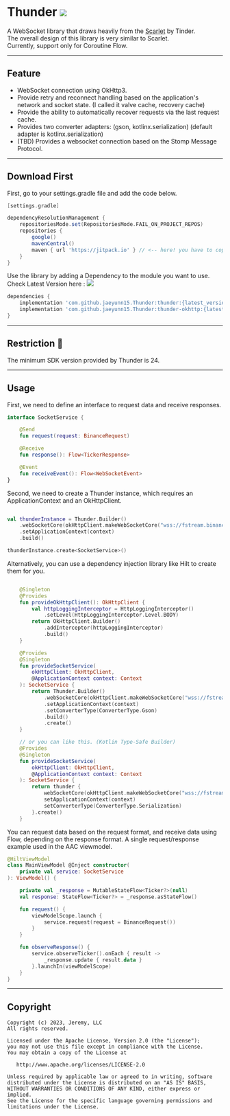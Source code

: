 # Thunder [![](https://jitpack.io/v/jaeyunn15/Thunder.svg)](https://jitpack.io/#jaeyunn15/Thunder)

A WebSocket library that draws heavily from the [Scarlet](https://github.com/Tinder/Scarlet) by Tinder.     
The overall design of this library is very similar to Scarlet.     
Currently, support only for Coroutine Flow.     

---
## Feature
- WebSocket connection using OkHttp3.
- Provide retry and reconnect handling based on the application's network and socket state. (I called it valve cache, recovery cache)
- Provide the ability to automatically recover requests via the last request cache.
- Provides two converter adapters: (gson, kotlinx.serialization) (default adapter is kotlinx.serialization)
- (TBD) Provides a websocket connection based on the Stomp Message Protocol.

---
## Download First

First, go to your settings.gradle file and add the code below.
~~~ groovy
[settings.gradle]

dependencyResolutionManagement {
    repositoriesMode.set(RepositoriesMode.FAIL_ON_PROJECT_REPOS)
    repositories {
        google()
        mavenCentral()
        maven { url 'https://jitpack.io' } // <-- here! you have to copy & paste
    }
}
~~~

Use the library by adding a Dependency to the module you want to use.    
Check Latest Version here : [![](https://jitpack.io/v/jaeyunn15/Thunder.svg)](https://jitpack.io/#jaeyunn15/Thunder)
~~~ groovy
dependencies {
    implementation 'com.github.jaeyunn15.Thunder:thunder:{latest_version}'
    implementation 'com.github.jaeyunn15.Thunder:thunder-okhttp:{latest_version}'
}
~~~

---
## Restriction 🚨
The minimum SDK version provided by Thunder is 24.



---
## Usage

First, we need to define an interface to request data and receive responses.
~~~ kotlin
interface SocketService {

    @Send
    fun request(request: BinanceRequest)

    @Receive
    fun response(): Flow<TickerResponse>

    @Event
    fun receiveEvent(): Flow<WebSocketEvent>
}
~~~


Second, we need to create a Thunder instance, which requires an ApplicationContext and an OkHttpClient.
~~~ kotlin

val thunderInstance = Thunder.Builder()
    .webSocketCore(okHttpClient.makeWebSocketCore("wss://fstream.binance.com/stream"))
    .setApplicationContext(context)
    .build()

thunderInstance.create<SocketService>()
~~~



Alternatively, you can use a dependency injection library like Hilt to create them for you.

~~~ kotlin

    @Singleton
    @Provides
    fun provideOkHttpClient(): OkHttpClient {
        val httpLoggingInterceptor = HttpLoggingInterceptor()
            .setLevel(HttpLoggingInterceptor.Level.BODY)
        return OkHttpClient.Builder()
            .addInterceptor(httpLoggingInterceptor)
            .build()
    }

    @Provides
    @Singleton
    fun provideSocketService(
        okHttpClient: OkHttpClient,
        @ApplicationContext context: Context
    ): SocketService {
        return Thunder.Builder()
            .webSocketCore(okHttpClient.makeWebSocketCore("wss://fstream.binance.com/stream"))
            .setApplicationContext(context)
            .setConverterType(ConverterType.Gson)
            .build()
            .create()
    }

    // or you can like this. (Kotlin Type-Safe Builder)
    @Provides
    @Singleton
    fun provideSocketService(
        okHttpClient: OkHttpClient,
        @ApplicationContext context: Context
    ): SocketService {
        return thunder {
            webSocketCore(okHttpClient.makeWebSocketCore("wss://fstream.binance.com/stream"))
            setApplicationContext(context)
            setConverterType(ConverterType.Serialization)
        }.create()
    }
~~~



You can request data based on the request format, and receive data using Flow, depending on the response format.
A single request/response example used in the AAC viewmodel.

~~~ kotlin
@HiltViewModel
class MainViewModel @Inject constructor(
    private val service: SocketService
): ViewModel() {

    private val _response = MutableStateFlow<Ticker?>(null)
    val response: StateFlow<Ticker?> = _response.asStateFlow()

    fun request() {
        viewModelScope.launch {            
            service.request(request = BinanceRequest())
        }
    }

    fun observeResponse() {
        service.observeTicker().onEach { result ->
            _response.update { result.data }
        }.launchIn(viewModelScope)
    }
}
~~~

---


## Copyright
~~~
Copyright (c) 2023, Jeremy, LLC
All rights reserved.

Licensed under the Apache License, Version 2.0 (the "License");
you may not use this file except in compliance with the License.
You may obtain a copy of the License at

   http://www.apache.org/licenses/LICENSE-2.0

Unless required by applicable law or agreed to in writing, software
distributed under the License is distributed on an "AS IS" BASIS,
WITHOUT WARRANTIES OR CONDITIONS OF ANY KIND, either express or implied.
See the License for the specific language governing permissions and
limitations under the License.
~~~
